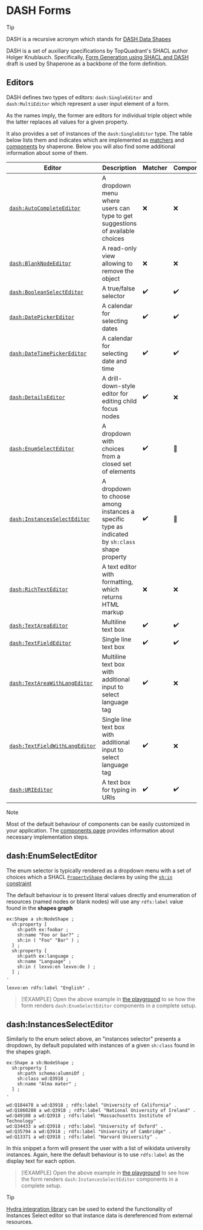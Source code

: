 # DASH Forms

> [!TIP]
> DASH is a recursive acronym which stands for [DASH Data Shapes](http://datashapes.org/)

DASH is a set of auxiliary specifications by TopQuadrant's SHACL author Holger Knublauch. Specifically, [Form Generation using SHACL and DASH](http://datashapes.org/forms.html) draft is used by Shaperone as a backbone of the form definition.

## Editors

DASH defines two types of editors: `dash:SingleEditor` and `dash:MultiEditor` which represent a user input element of a form.

As the names imply, the former are editors for individual triple object while the latter replaces all values for a given property.
 
It also provides a set of instances of the `dash:SingleEditor` type. The table below lists them and indicates which are implemented as [matchers](editors/matchers.md) and [components](components/implement.md) by shaperone. Below you will also find some additional information about some of them. 

| Editor | Description | Matcher | Component |
| -- | -- | -- | -- |
| [`dash:AutoCompleteEditor`](http://datashapes.org/forms.html#AutoCompleteEditor) | A dropdown menu where users can type to get suggestions of available choices | :x: | :x: |
| [`dash:BlankNodeEditor`](http://datashapes.org/forms.html#BlankNodeEditor) | A read-only view allowing to remove the object | :x: | :x: |
| [`dash:BooleanSelectEditor`](http://datashapes.org/forms.html#BooleanSelectEditor) | A true/false selector | :heavy_check_mark: | :heavy_check_mark: |
| [`dash:DatePickerEditor`](http://datashapes.org/forms.html#DatePickerEditor) | A calendar for selecting dates | :heavy_check_mark: |  :heavy_check_mark: | 
| [`dash:DateTimePickerEditor`](http://datashapes.org/forms.html#DateTimePickerEditor) | A calendar for selecting date and time | :heavy_check_mark: | :heavy_check_mark: | 
| [`dash:DetailsEditor`](http://datashapes.org/forms.html#DetailsEditor) | A drill-down-style editor for editing child focus nodes | :heavy_check_mark: |  :x: |
| [`dash:EnumSelectEditor`](http://datashapes.org/forms.html#EnumSelectEditor) | A dropdown with choices from a closed set of elements | :heavy_check_mark: | :dragon: |
| [`dash:InstancesSelectEditor`](http://datashapes.org/forms.html#InstancesSelectEditor) | A dropdown to choose among instances a specific type as indicated by `sh:class` shape property | :heavy_check_mark: | :dragon: |
| [`dash:RichTextEditor`](http://datashapes.org/forms.html#RichTextEditor) | A text editor with formatting, which returns HTML markup | :x: | :x: |
| [`dash:TextAreaEditor`](http://datashapes.org/forms.html#TextAreaEditor) | Multiline text box | :heavy_check_mark: | :heavy_check_mark: | 
| [`dash:TextFieldEditor`](http://datashapes.org/forms.html#TextFieldEditor) | Single line text box | :heavy_check_mark: | :heavy_check_mark: | 
| [`dash:TextAreaWithLangEditor`](http://datashapes.org/forms.html#TextAreaWithLangEditor) | Multiline text box with additional input to select language tag | :heavy_check_mark: | :x: |
| [`dash:TextFieldWithLangEditor`](http://datashapes.org/forms.html#TextFieldWithLangEditor) | Single line text box with additional input to select language tag | :heavy_check_mark: |  :x: | 
| [`dash:URIEditor`](http://datashapes.org/forms.html#URIEditor) | A text box for typing in URIs | :heavy_check_mark: | :heavy_check_mark: |

> [!NOTE]
> Most of the default behaviour of components can be easily customized in your application. The [components page](components/implement.md) provides information about necessary implementation steps.

## dash:EnumSelectEditor

The enum selector is typically rendered as a dropdown menu with a set of choices which a SHACL [`PropertyShape`](https://www.w3.org/TR/shacl/#property-shapes) declares by using the [`sh:in` constraint](https://www.w3.org/TR/shacl/#InConstraintComponent) 

The default behaviour is to present literal values directly and enumeration of resources (named nodes or blank nodes) will use any `rdfs:label` value found in the **shapes graph** 

```turtle
ex:Shape a sh:NodeShape ;
  sh:property [
    sh:path ex:foobar ;
    sh:name "Foo or bar?" ;
    sh:in ( "Foo" "Bar" ) ;
  ] ;
  sh:property [
    sh:path ex:language ;
    sh:name "Language" ;
    sh:in ( lexvo:en lexvo:de ) ;
  ] ;
.

lexvo:en rdfs:label "English" .
```

> [!EXAMPLE]
> Open the above example in [the playground][enumExample] to se how the form renders `dash:EnumSelectEditor` components in a complete setup.

## dash:InstancesSelectEditor

Similarly to the enum select above, an "instances selector" presents a dropdown, by default populated with instances of a given `sh:class` found in the shapes graph.

```turtle
ex:Shape a sh:NodeShape ;
  sh:property [
    sh:path schema:alumniOf ;
    sh:class wd:Q3918 ;
    sh:name "Alma mater" ;
  ] ;
.

wd:Q184478 a wd:Q3918 ; rdfs:label "University of California" .
wd:Q1860208 a wd:Q3918 ; rdfs:label "National University of Ireland" .
wd:Q49108 a wd:Q3918 ; rdfs:label "Massachusetts Institute of Technology" .
wd:Q34433 a wd:Q3918 ; rdfs:label "University of Oxford" .
wd:Q35794 a wd:Q3918 ; rdfs:label "University of Cambridge" .
wd:Q13371 a wd:Q3918 ; rdfs:label "Harvard University" .
```

In this snippet a form will present the user with a list of wikidata university instances. Again, here the default behaviour is to use `rdfs:label` as the display text for each option. 

> [!EXAMPLE]
> Open the above example in [the playground][instancesExample] to see how the form renders `dash:InstancesSelectEditor` components in a complete setup.

> [!TIP]
> [Hydra integration library](extensions/hydra.md) can be used to extend the functionality of Instances Select editor so that instance data is dereferenced from external resources. 

[enumExample]: ${playground}/?shapes=%40prefix+sh%3A+%3Chttp%3A%2F%2Fwww.w3.org%2Fns%2Fshacl%23%3E+.%0A%40prefix+schema%3A+%3Chttp%3A%2F%2Fschema.org%2F%3E+.%0A%40prefix+rdfs%3A+%3Chttp%3A%2F%2Fwww.w3.org%2F2000%2F01%2Frdf-schema%23%3E+.%0A%40prefix+foaf%3A+%3Chttp%3A%2F%2Fxmlns.com%2Ffoaf%2F0.1%2F%3E+.%0A%40prefix+vcard%3A+%3Chttp%3A%2F%2Fwww.w3.org%2F2006%2Fvcard%2Fns%23%3E+.%0A%0A%40prefix+ex%3A+%3Chttp%3A%2F%2Fexample.com%2F%3E+.%0A%40prefix+lexvo%3A+%3Chttp%3A%2F%2Flexvo.org%2Fid%2Fiso639-1%2F%3E+.%0A%0Aex%3AShape+a+sh%3ANodeShape+%3B%0A++sh%3AtargetClass+schema%3APerson+%3B%0A++sh%3Aproperty+%5B%0A++++sh%3Apath+ex%3Afoobar+%3B%0A++++sh%3Aname+%22Foo+or+bar%3F%22+%3B%0A++++sh%3Ain+%28+%22Foo%22+%22Bar%22+%29+%3B%0A++++sh%3AminCount+1+%3B%0A++++sh%3AmaxCount+1+%3B%0A++%5D+%3B%0A++sh%3Aproperty+%5B%0A++++sh%3Apath+ex%3Alanguage+%3B%0A++++sh%3Aname+%22Language%22+%3B%0A++++sh%3Ain+%28+lexvo%3Aen+lexvo%3Ade+%29+%3B%0A++++sh%3AmaxCount+2+%3B%0A++%5D+%3B%0A.%0A%0Alexvo%3Aen+rdfs%3Alabel+%22English%22+.%0A&resource=%7B%0A++%22%40context%22%3A+%7B%0A++++%22rdf%22%3A+%22http%3A%2F%2Fwww.w3.org%2F1999%2F02%2F22-rdf-syntax-ns%23%22%2C%0A++++%22rdfs%22%3A+%22http%3A%2F%2Fwww.w3.org%2F2000%2F01%2Frdf-schema%23%22%2C%0A++++%22xsd%22%3A+%22http%3A%2F%2Fwww.w3.org%2F2001%2FXMLSchema%23%22%2C%0A++++%22schema%22%3A+%22http%3A%2F%2Fschema.org%2F%22%2C%0A++++%22foaf%22%3A+%22http%3A%2F%2Fxmlns.com%2Ffoaf%2F0.1%2F%22%2C%0A++++%22vcard%22%3A+%22http%3A%2F%2Fwww.w3.org%2F2006%2Fvcard%2Fns%23%22%0A++%7D%2C%0A++%22%40id%22%3A+%22http%3A%2F%2Fexample.com%2FJohn_Doe%22%2C%0A++%22%40type%22%3A+%22schema%3APerson%22%2C%0A++%22http%3A%2F%2Fexample.com%2Ffoobar%22%3A+%22Foo%22%2C%0A++%22http%3A%2F%2Fexample.com%2Flanguage%22%3A+%5B%0A++++%7B%0A++++++%22%40id%22%3A+%22http%3A%2F%2Flexvo.org%2Fid%2Fiso639-1%2Fen%22%0A++++%7D%2C%0A++++%7B%0A++++++%22%40id%22%3A+%22http%3A%2F%2Flexvo.org%2Fid%2Fiso639-1%2Fde%22%0A++++%7D%0A++%5D%0A%7D

[instancesExample]: ${playground}/?resource=%40prefix+rdf%3A+%3Chttp%3A%2F%2Fwww.w3.org%2F1999%2F02%2F22-rdf-syntax-ns%23%3E+.%0A%40prefix+rdfs%3A+%3Chttp%3A%2F%2Fwww.w3.org%2F2000%2F01%2Frdf-schema%23%3E+.%0A%40prefix+xsd%3A+%3Chttp%3A%2F%2Fwww.w3.org%2F2001%2FXMLSchema%23%3E+.%0A%40prefix+schema%3A+%3Chttp%3A%2F%2Fschema.org%2F%3E+.%0A%40prefix+foaf%3A+%3Chttp%3A%2F%2Fxmlns.com%2Ffoaf%2F0.1%2F%3E+.%0A%40prefix+vcard%3A+%3Chttp%3A%2F%2Fwww.w3.org%2F2006%2Fvcard%2Fns%23%3E+.%0A%0A_%3Ab0+a+%3Chttp%3A%2F%2Fwww.wikidata.org%2Fentity%2FQ3918%3E+.%0A%0A_%3Ab1+a+%3Chttp%3A%2F%2Fwww.wikidata.org%2Fentity%2FQ3918%3E+.%0A%0A%3Chttp%3A%2F%2Fexample.com%2FJohn_Doe%3E+a+schema%3APerson+%3B%0A%09schema%3AalumniOf+%3Chttp%3A%2F%2Fwww.wikidata.org%2Fentity%2FQ1860208%3E%2C+%3Chttp%3A%2F%2Fwww.wikidata.org%2Fentity%2FQ13371%3E+.%0A%0A&selectedResource=http%3A%2F%2Fexample.com%2FJohn_Doe&shapes=%40prefix+sh%3A+%3Chttp%3A%2F%2Fwww.w3.org%2Fns%2Fshacl%23%3E+.%0A%40prefix+wd%3A+%3Chttp%3A%2F%2Fwww.wikidata.org%2Fentity%2F%3E+.%0A%40prefix+rdfs%3A+%3Chttp%3A%2F%2Fwww.w3.org%2F2000%2F01%2Frdf-schema%23%3E+.%0A%40prefix+schema%3A+%3Chttp%3A%2F%2Fschema.org%2F%3E+.%0A%40prefix+dash%3A+%3Chttp%3A%2F%2Fdatashapes.org%2Fdash%23%3E+.%0A%0A%40prefix+ex%3A+%3Chttp%3A%2F%2Fexample.com%2F%3E+.%0A%0Aex%3AShape+a+sh%3ANodeShape+%3B%0A++sh%3AtargetClass+schema%3APerson+%3B%0A++sh%3Aproperty+%5B%0A++++sh%3Apath+schema%3AalumniOf+%3B%0A++++sh%3Aclass+wd%3AQ3918+%3B%0A++++sh%3Aname+%22Alma+mater%22+%3B%0A++++dash%3Aeditor+dash%3AInstancesSelectEditor+%3B%0A++%5D+%3B%0A.%0A%0Awd%3AQ184478+a+wd%3AQ3918+%3B+rdfs%3Alabel+%22University+of+California%22+.%0Awd%3AQ1860208+a+wd%3AQ3918+%3B+rdfs%3Alabel+%22National+University+of+Ireland%22+.%0Awd%3AQ49108+a+wd%3AQ3918+%3B+rdfs%3Alabel+%22Massachusetts+Institute+of+Technology%22+.%0Awd%3AQ34433+a+wd%3AQ3918+%3B+rdfs%3Alabel+%22University+of+Oxford%22+.%0Awd%3AQ35794+a+wd%3AQ3918+%3B+rdfs%3Alabel+%22University+of+Cambridge%22+.%0Awd%3AQ13371+a+wd%3AQ3918+%3B+rdfs%3Alabel+%22Harvard+University%22+.%0A

